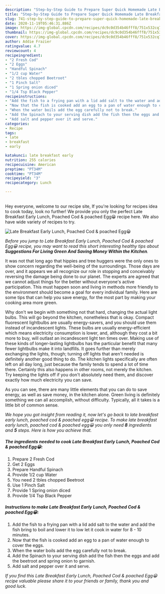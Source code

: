 ```yaml
---
description: "Step-by-Step Guide to Prepare Super Quick Homemade Late Breakfast Early Lunch, Poached Cod &amp;amp; poached Egg😀"
title: "Step-by-Step Guide to Prepare Super Quick Homemade Late Breakfast Early Lunch, Poached Cod &amp;amp; poached Egg😀"
slug: 741-step-by-step-guide-to-prepare-super-quick-homemade-late-breakfast-early-lunch-poached-cod-and-amp-poached-egg
date: 2020-11-19T05:46:31.886Z
image: https://img-global.cpcdn.com/recipes/dc9c0d354b46fff8/751x532cq70/late-breakfast-early-lunch-poached-cod-poached-egg😀-recipe-main-photo.jpg
thumbnail: https://img-global.cpcdn.com/recipes/dc9c0d354b46fff8/751x532cq70/late-breakfast-early-lunch-poached-cod-poached-egg😀-recipe-main-photo.jpg
cover: https://img-global.cpcdn.com/recipes/dc9c0d354b46fff8/751x532cq70/late-breakfast-early-lunch-poached-cod-poached-egg😀-recipe-main-photo.jpg
author: Addie Frazier
ratingvalue: 4.7
reviewcount: 4
recipeingredient:
- "2 Fresh Cod"
- "2 Eggs"
- "Handful Spinach"
- "1/2 cup Water"
- "2 tbles chopped Beetroot"
- "1 Pinch Salt"
- "1 Spring onion diced"
- "1/4 Tsp Black Pepper"
recipeinstructions:
- "Add the fish to a frying pan with a lid add salt to the water and add the fish bring to boil and lower it to low let it cook in water for 8 - 10 minutes."
- "Now that the fish is cooked add an egg to a pan of water enough to cover the eggs."
- "When the water boils add the egg carefully not to break."
- "Add the Spinach to your serving dish add the fish then the eggs and add the beetroot and spring onion to garnish."
- "Add salt and pepper over it and serve."
categories:
- Recipe
tags:
- late
- breakfast
- early

katakunci: late breakfast early 
nutrition: 255 calories
recipecuisine: American
preptime: "PT34M"
cooktime: "PT34M"
recipeyield: "3"
recipecategory: Lunch

---
```

<br>
Hey everyone, welcome to our recipe site, If you're looking for recipes idea to cook today, look no further! We provide you only the perfect Late Breakfast Early Lunch, Poached Cod &amp; poached Egg😀 recipe here. We also have wide variety of recipes to try.
<br>


![Late Breakfast Early Lunch, Poached Cod &amp; poached Egg😀](https://img-global.cpcdn.com/recipes/dc9c0d354b46fff8/751x532cq70/late-breakfast-early-lunch-poached-cod-poached-egg😀-recipe-main-photo.jpg)

<i>Before you jump to Late Breakfast Early Lunch, Poached Cod &amp; poached Egg😀 recipe, you may want to read this short interesting healthy tips about 
<strong>Suggestions For Living Green And Saving Money Within the Kitchen</strong>.</i>
</br>

It was not that long ago that hippies and tree huggers were the only ones to show concern regarding the well-being of the surroundings. Those days are over, and it appears we all recognize our role in stopping and conceivably reversing the damage being done to our planet. The experts are agreed that we cannot adjust things for the better without everyone's active participation. This must happen soon and living in methods more friendly to the environment should become a goal for every individual family. Here are some tips that can help you save energy, for the most part by making your cooking area more green.

Why don't we begin with something not that hard, changing the actual light bulbs. This will go beyond the kitchen, nonetheless that is okay. Compact fluorescent lightbulbs are usually energy-savers, and you should use them instead of incandescent lights. These bulbs are usually energy-efficient which means electricity consumption is lower, and, although they cost a bit more to buy, will outlast an incandescent light ten times over. Making use of these kinds of longer-lasting lightbulbs has the particular benefit that many fewer lightbulbs make it into landfills. It goes further than merely exchanging the lights, though; turning off lights that aren't needed is definitely another good thing to do. The kitchen lights specifically are often left on all day long, just because the family tends to spend a lot of time there. Certainly this also happens in other rooms, not merely the kitchen. Try keeping the lights off if you don't absolutely need them, and discover exactly how much electricity you can save.

As you can see, there are many little elements that you can do to save energy, as well as save money, in the kitchen alone. Green living is definitely something we can all accomplish, without difficulty. Typically, all it takes is a little bit of common sense.


<i>We hope you got insight from reading it, now let's go back to late breakfast early lunch, poached cod &amp; poached egg😀 recipe. To make late breakfast early lunch, poached cod &amp; poached egg😀 you only need <strong>8</strong> ingredients and <strong>5</strong> steps. Here is how you achieve that.
</i>

##### The ingredients needed to cook Late Breakfast Early Lunch, Poached Cod &amp; poached Egg😀:

1. Prepare 2 Fresh Cod
1. Get 2 Eggs
1. Prepare Handful Spinach
1. Provide 1/2 cup Water
1. You need 2 tbles chopped Beetroot
1. Use 1 Pinch Salt
1. Provide 1 Spring onion diced
1. Provide 1/4 Tsp Black Pepper


##### Instructions to make Late Breakfast Early Lunch, Poached Cod &amp; poached Egg😀:

1. Add the fish to a frying pan with a lid add salt to the water and add the fish bring to boil and lower it to low let it cook in water for 8 - 10 minutes.
1. Now that the fish is cooked add an egg to a pan of water enough to cover the eggs.
1. When the water boils add the egg carefully not to break.
1. Add the Spinach to your serving dish add the fish then the eggs and add the beetroot and spring onion to garnish.
1. Add salt and pepper over it and serve.


<i>If you find this Late Breakfast Early Lunch, Poached Cod &amp; poached Egg😀 recipe valuable please share it to your friends or family, thank you and good luck.</i>
